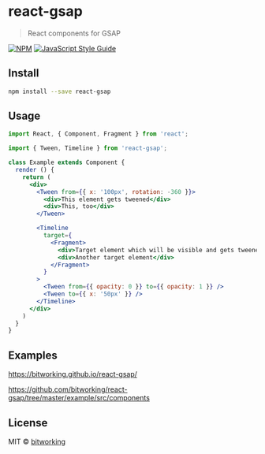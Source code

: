 # react-gsap

> React components for GSAP

[![NPM](https://img.shields.io/npm/v/react-gsap.svg)](https://www.npmjs.com/package/react-gsap) [![JavaScript Style Guide](https://img.shields.io/badge/code_style-standard-brightgreen.svg)](https://standardjs.com)

## Install

```bash
npm install --save react-gsap
```

## Usage

```jsx
import React, { Component, Fragment } from 'react';

import { Tween, Timeline } from 'react-gsap';

class Example extends Component {
  render () {
    return (
      <div>
        <Tween from={{ x: '100px', rotation: -360 }}>
          <div>This element gets tweened</div>
          <div>This, too</div>
        </Tween>

        <Timeline
          target={
            <Fragment>
              <div>Target element which will be visible and gets tweened</div>
              <div>Another target element</div>
            </Fragment>
          }
        >
          <Tween from={{ opacity: 0 }} to={{ opacity: 1 }} />
          <Tween to={{ x: '50px' }} />
        </Timeline>
      </div>
    )
  }
}
```

## Examples

https://bitworking.github.io/react-gsap/

https://github.com/bitworking/react-gsap/tree/master/example/src/components

## License

MIT © [bitworking](https://github.com/bitworking)

